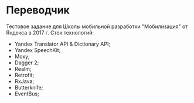 # Переводчик
Тестовое задание для Школы мобильной разработки "Мобилизация" от Яндекса в 2017 г.
Стек технологий:
- Yandex Translator API & Dictionary API;
- Yandex SpeechKit;
- Moxy;
- Dagger 2;
- Realm;
- Retrofit;
- RxJava;
- Butterknife;
- EventBus;
